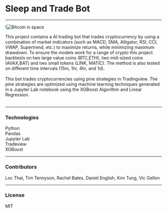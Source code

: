 # Sleep and Trade Bot
---
!![Bitcoin in space](https://cdn.pixabay.com/photo/2021/09/06/12/40/cryptocurrency-6601591_1280.jpg)

This project contains a AI trading bot that trades cryptocurrency by using a combination of market indicators (such as MACD, SMA, Alligator, RSI, CCI, VWAP, Supertrend, etc.) to maximize returns, while minimizing maximum drawdown. To ensure the models work for a range of crypto this project backtests on two large value coins (BTC,ETH), two mid-sized coins (AVAX,BAT) and two small tokens (LINK, MATIC). The method is also tested on different time intervals (15m, 1hr, 4hr, and 1d). 
<br><br>
This bot trades cryptocurrencies using pine strategies in Tradingview. The pine strategies are optimized using machine learning techniques generated in a Jupyter Lab notebook using the XGBoost Algorithm and Linear Regression.
<br><br>



---
### Technologies
Python<br>
Pandas<br>
Jupyter Lab<br>
Tradeview<br>
XGBoost<br>


---
### Contributors
Loc Thai, Tim Tennyson, Rachel Bates, Daniel English, Kim Tung, Vic Gellon<br>

---
### License
MIT<br>



